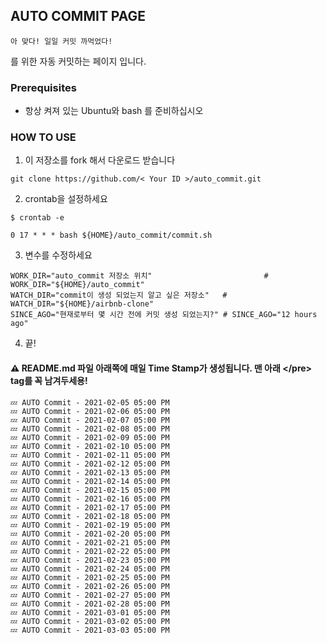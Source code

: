 ## AUTO COMMIT PAGE 
```
아 맞다! 일일 커밋 까먹었다!
```
를 위한 자동 커밋하는 페이지 입니다.

### Prerequisites
- 항상 켜져 있는 Ubuntu와 bash 를 준비하십시오

### HOW TO USE
1. 이 저장소를 fork 해서 다운로드 받습니다
<pre><code>git clone https://github.com/< Your ID >/auto_commit.git
</code></pre>

2. crontab을 설정하세요
<pre><code>$ crontab -e

0 17 * * * bash ${HOME}/auto_commit/commit.sh
</code></pre>

3. 변수를 수정하세요
```
WORK_DIR="auto_commit 저장소 위치"                         # WORK_DIR="${HOME}/auto_commit"
WATCH_DIR="commit이 생성 되었는지 알고 싶은 저장소"	# WATCH_DIR="${HOME}/airbnb-clone"
SINCE_AGO="현재로부터 몇 시간 전에 커밋 생성 되었는지?" # SINCE_AGO="12 hours ago"
```

4. 끝!

#### ⚠ README.md 파일 아래쪽에 매일 Time Stamp가 생성됩니다. 맨 아래 \</pre\> tag를 꼭 남겨두세용!


<pre>
<code>💤 AUTO Commit - 2021-02-05 05:00 PM</code>
<code>💤 AUTO Commit - 2021-02-06 05:00 PM</code>
<code>💤 AUTO Commit - 2021-02-07 05:00 PM</code>
<code>💤 AUTO Commit - 2021-02-08 05:00 PM</code>
<code>💤 AUTO Commit - 2021-02-09 05:00 PM</code>
<code>💤 AUTO Commit - 2021-02-10 05:00 PM</code>
<code>💤 AUTO Commit - 2021-02-11 05:00 PM</code>
<code>💤 AUTO Commit - 2021-02-12 05:00 PM</code>
<code>💤 AUTO Commit - 2021-02-13 05:00 PM</code>
<code>💤 AUTO Commit - 2021-02-14 05:00 PM</code>
<code>💤 AUTO Commit - 2021-02-15 05:00 PM</code>
<code>💤 AUTO Commit - 2021-02-16 05:00 PM</code>
<code>💤 AUTO Commit - 2021-02-17 05:00 PM</code>
<code>💤 AUTO Commit - 2021-02-18 05:00 PM</code>
<code>💤 AUTO Commit - 2021-02-19 05:00 PM</code>
<code>💤 AUTO Commit - 2021-02-20 05:00 PM</code>
<code>💤 AUTO Commit - 2021-02-21 05:00 PM</code>
<code>💤 AUTO Commit - 2021-02-22 05:00 PM</code>
<code>💤 AUTO Commit - 2021-02-23 05:00 PM</code>
<code>💤 AUTO Commit - 2021-02-24 05:00 PM</code>
<code>💤 AUTO Commit - 2021-02-25 05:00 PM</code>
<code>💤 AUTO Commit - 2021-02-26 05:00 PM</code>
<code>💤 AUTO Commit - 2021-02-27 05:00 PM</code>
<code>💤 AUTO Commit - 2021-02-28 05:00 PM</code>
<code>💤 AUTO Commit - 2021-03-01 05:00 PM</code>
<code>💤 AUTO Commit - 2021-03-02 05:00 PM</code>
<code>💤 AUTO Commit - 2021-03-03 05:00 PM</code>
</pre>
